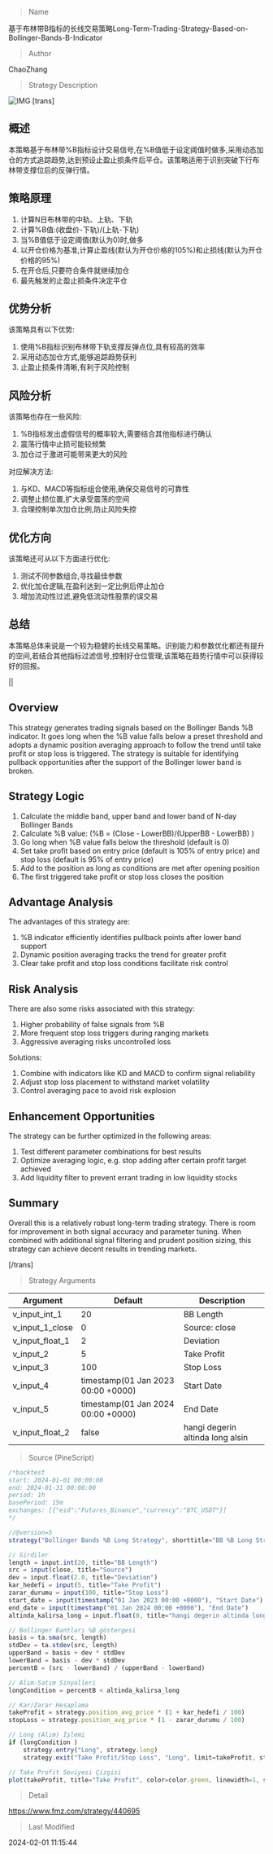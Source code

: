 
> Name

基于布林带B指标的长线交易策略Long-Term-Trading-Strategy-Based-on-Bollinger-Bands-B-Indicator

> Author

ChaoZhang

> Strategy Description

![IMG](https://www.fmz.com/upload/asset/1dbf10fc99a3e1dd9c2.png)
[trans]
## 概述

本策略基于布林带%B指标设计交易信号,在%B值低于设定阈值时做多,采用动态加仓的方式追踪趋势,达到预设止盈止损条件后平仓。该策略适用于识别突破下行布林带支撑位后的反弹行情。

## 策略原理

1. 计算N日布林带的中轨、上轨、下轨
2. 计算%B值:(收盘价-下轨)/(上轨-下轨)
3. 当%B值低于设定阈值(默认为0)时,做多
4. 以开仓价格为基准,计算止盈线(默认为开仓价格的105%)和止损线(默认为开仓价格的95%)
5. 在开仓后,只要符合条件就继续加仓
6. 最先触发的止盈止损条件决定平仓

## 优势分析

该策略具有以下优势:

1. 使用%B指标识别布林带下轨支撑反弹点位,具有较高的效率
2. 采用动态加仓方式,能够追踪趋势获利
3. 止盈止损条件清晰,有利于风险控制

## 风险分析

该策略也存在一些风险:

1. %B指标发出虚假信号的概率较大,需要结合其他指标进行确认
2. 震荡行情中止损可能较频繁
3. 加仓过于激进可能带来更大的风险

对应解决方法:

1. 与KD、MACD等指标组合使用,确保交易信号的可靠性
2. 调整止损位置,扩大承受震荡的空间
3. 合理控制单次加仓比例,防止风险失控

## 优化方向

该策略还可从以下方面进行优化:

1. 测试不同参数组合,寻找最佳参数
2. 优化加仓逻辑,在盈利达到一定比例后停止加仓
3. 增加流动性过滤,避免低流动性股票的误交易

## 总结

本策略总体来说是一个较为稳健的长线交易策略。识别能力和参数优化都还有提升的空间,若结合其他指标过滤信号,控制好仓位管理,该策略在趋势行情中可以获得较好的回报。

||

## Overview

This strategy generates trading signals based on the Bollinger Bands %B indicator. It goes long when the %B value falls below a preset threshold and adopts a dynamic position averaging approach to follow the trend until take profit or stop loss is triggered. The strategy is suitable for identifying pullback opportunities after the support of the Bollinger lower band is broken.

## Strategy Logic  

1. Calculate the middle band, upper band and lower band of N-day Bollinger Bands
2. Calculate %B value: (%B = (Close - LowerBB)/(UpperBB - LowerBB) )
3. Go long when %B value falls below the threshold (default is 0)  
4. Set take profit based on entry price (default is 105% of entry price) and stop loss (default is 95% of entry price)
5. Add to the position as long as conditions are met after opening position
6. The first triggered take profit or stop loss closes the position

## Advantage Analysis   

The advantages of this strategy are:

1. %B indicator efficiently identifies pullback points after lower band support
2. Dynamic position averaging tracks the trend for greater profit
3. Clear take profit and stop loss conditions facilitate risk control

## Risk Analysis

There are also some risks associated with this strategy:  

1. Higher probability of false signals from %B 
2. More frequent stop loss triggers during ranging markets
3. Aggressive averaging risks uncontrolled loss

Solutions:

1. Combine with indicators like KD and MACD to confirm signal reliability  
2. Adjust stop loss placement to withstand market volatility
3. Control averaging pace to avoid risk explosion   

## Enhancement Opportunities

The strategy can be further optimized in the following areas:

1. Test different parameter combinations for best results
2. Optimize averaging logic, e.g. stop adding after certain profit target achieved  
3. Add liquidity filter to prevent errant trading in low liquidity stocks  

## Summary  

Overall this is a relatively robust long-term trading strategy. There is room for improvement in both signal accuracy and parameter tuning. When combined with additional signal filtering and prudent position sizing, this strategy can achieve decent results in trending markets.  

[/trans]

> Strategy Arguments



|Argument|Default|Description|
|----|----|----|
|v_input_int_1|20|BB Length|
|v_input_1_close|0|Source: close|high|low|open|hl2|hlc3|hlcc4|ohlc4|
|v_input_float_1|2|Deviation|
|v_input_2|5|Take Profit|
|v_input_3|100|Stop Loss|
|v_input_4|timestamp(01 Jan 2023 00:00 +0000)|Start Date|
|v_input_5|timestamp(01 Jan 2024 00:00 +0000)|End Date|
|v_input_float_2|false|hangi degerin altinda long alsin|


> Source (PineScript)

``` javascript
/*backtest
start: 2024-01-01 00:00:00
end: 2024-01-31 00:00:00
period: 1h
basePeriod: 15m
exchanges: [{"eid":"Futures_Binance","currency":"BTC_USDT"}]
*/

//@version=5
strategy("Bollinger Bands %B Long Strategy", shorttitle="BB %B Long Strategy", overlay=true)

// Girdiler
length = input.int(20, title="BB Length")
src = input(close, title="Source")
dev = input.float(2.0, title="Deviation")
kar_hedefi = input(5, title="Take Profit")
zarar_durumu = input(100, title="Stop Loss")
start_date = input(timestamp("01 Jan 2023 00:00 +0000"), "Start Date")
end_date = input(timestamp("01 Jan 2024 00:00 +0000"), "End Date")
altinda_kalirsa_long = input.float(0, title="hangi degerin altinda long alsin")

// Bollinger Bantları %B göstergesi
basis = ta.sma(src, length)
stdDev = ta.stdev(src, length)
upperBand = basis + dev * stdDev
lowerBand = basis - dev * stdDev
percentB = (src - lowerBand) / (upperBand - lowerBand)

// Alım-Satım Sinyalleri
longCondition = percentB < altinda_kalirsa_long

// Kar/Zarar Hesaplama
takeProfit = strategy.position_avg_price * (1 + kar_hedefi / 100)
stopLoss = strategy.position_avg_price * (1 - zarar_durumu / 100)

// Long (Alım) İşlemi
if (longCondition )
    strategy.entry("Long", strategy.long)
    strategy.exit("Take Profit/Stop Loss", "Long", limit=takeProfit, stop=stopLoss)

// Take Profit Seviyesi Çizgisi
plot(takeProfit, title="Take Profit", color=color.green, linewidth=1, style=plot.style_linebr)

```

> Detail

https://www.fmz.com/strategy/440695

> Last Modified

2024-02-01 11:15:44
